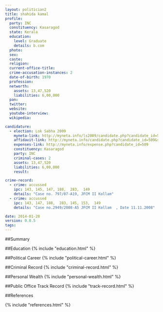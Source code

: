 ```yaml
---
layout: politician2
title: shahida kamal
profile: 
  party: INC
  constituency: Kasaragod
  state: Kerala
  education: 
    level: Graduate
    details: b.com
  photo: 
  sex: 
  caste: 
  religion: 
  current-office-title: 
  crime-accusation-instances: 2
  date-of-birth: 1970
  profession: 
  networth: 
    assets: 13,47,520
    liabilities: 6,00,000
  pan: 
  twitter: 
  website: 
  youtube-interview: 
  wikipedia: 

candidature: 
  - election: Lok Sabha 2009
    myneta-link: http://myneta.info/ls2009/candidate.php?candidate_id=509
    affidavit-link: http://myneta.info/candidate.php?candidate_id=509&scan=original
    expenses-link: http://myneta.info/expense.php?candidate_id=509
    constituency: Kasaragod 
    party: INC
    criminal-cases: 2
    assets: 13,47,520
    liabilities: 6,00,000
    result:  

crime-record: 
  - crime: accussed
    ipc: 143, 145, 147, 188,  283,  149
    details: "Case no. 797/07-A19, JFCM II Kollam" 
  - crime: accussed
    ipc: 143, 147, 188,  283, 145, 153,  149
    details: "Case no.2949/2008-A5 JFCM II Kollam  , Date 11.11.2008" 

date: 2014-01-28
version: 0.0.5
tags: 
---
```

##Summary


##Education
{% include "education.html" %}


##Political Career
{% include "political-career.html" %}


##Criminal Record
{% include "criminal-record.html" %}


##Personal Wealth
{% include "personal-wealth.html" %}


##Public Office Track Record
{% include "track-record.html" %}


##References


{% include "references.html" %}